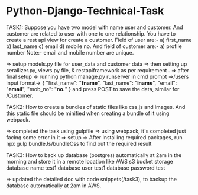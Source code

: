 # Python-Django-Technical-Task

TASK1: Suppose you have two model with name user and customer. And customer are related to user with one to one relationship. You have to create a rest api view for create a customer.
Field of user are:- 
a) first_name
b) last_name
c) email
d) mobile no.
And field of customer are:-
a) profile number
Note:- email and mobile number are unique.

=> setup models.py file for user_data and customer data
=> then setting up serailizer.py, views.py file, & restapiframework as per requirement .
=> after final setup
=> running python manage.py runserver in cmd prompt
=>/users
input format->
{
"first_name": "**fname**",
"last_name": "**lname**",
"email": "**email**",
"mob_no": "**no.**"
}
and press POST to save the data, similar for /Customer.

TASK2: How to create a bundles of static files like css,js and images. And this static file should be minified when creating a bundle of it using webpack.

=> completed the task using gulpfile 
=> using webpack, it's completed just facing some error in it 
=> setup
=> After Installing required packages, run npx gulp bundleJs/bundleCss to find out the required result

TASK3: How to back up database (postgres) automatically at 2am in the morning and 
store it in a remote location like AWS s3 bucket storage
database name test1
database user test1
database password test

=> updated the detailed doc with code snippets(/task3), to backup the database automatically at 2am in AWS.
